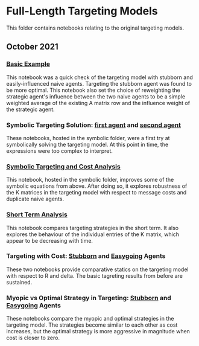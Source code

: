 # Full-Length Targeting Models

This folder contains notebooks relating to the original targeting models.

## October 2021

### [Basic Example](https://github.com/jbrightuniverse/strategic_influencer_of_naive_agents/blob/main/full_targeting/basic_example.pdf)
This notebook was a quick check of the targeting model with stubborn and easily-influenced naive agents. Targeting the stubborn agent was found to be more optimal. This notebook also set the choice of reweighting the strategic agent's influence between the two naive agents to be a simple weighted average of the existing A matrix row and the influence weight of the strategic agent.

### Symbolic Targeting Solution: [first agent](https://github.com/jbrightuniverse/strategic_influencer_of_naive_agents/blob/main/symbolic/symbolic_target_first.pdf) and [second agent](https://github.com/jbrightuniverse/strategic_influencer_of_naive_agents/blob/main/symbolic/symbolic_target_second.pdf)
These notebooks, hosted in the symbolic folder, were a first try at symbolically solving the targeting model. At this point in time, the expressions were too complex to interpret.

### [Symbolic Targeting and Cost Analysis](https://github.com/jbrightuniverse/strategic_influencer_of_naive_agents/blob/main/symbolic/symbolic_targeting_and_cost_analysis.pdf)
This notebook, hosted in the symbolic folder, improves some of the symbolic equations from above. After doing so, it explores robustness of the K matrices in the targeting model with respect to message costs and duplicate naive agents.

### [Short Term Analysis](https://github.com/jbrightuniverse/strategic_influencer_of_naive_agents/blob/main/full_targeting/short_term.pdf)
This notebook compares targeting strategies in the short term. It also explores the behaviour of the individual entries of the K matrix, which appear to be decreasing with time.

### Targeting with Cost: [Stubborn](https://github.com/jbrightuniverse/strategic_influencer_of_naive_agents/blob/main/full_targeting/targeting_with_cost_stubborn.html) and [Easygoing](https://github.com/jbrightuniverse/strategic_influencer_of_naive_agents/blob/main/full_targeting/targeting_with_cost_easygoing.html) Agents
These two notebooks provide comparative statics on the targeting model with respect to R and delta. The basic tagreting results from before are sustained.

### Myopic vs Optimal Strategy in Targeting: [Stubborn](https://github.com/jbrightuniverse/strategic_influencer_of_naive_agents/blob/main/full_targeting/targeting_myopic_vs_optimal_stubborn.html) and [Easygoing](https://github.com/jbrightuniverse/strategic_influencer_of_naive_agents/blob/main/full_targeting/targeting_myopic_vs_optimal_easygoing.html) Agents
These notebooks compare the myopic and optimal strategies in the targeting model. The strategies become similar to each other as cost increases, but the optimal strategy is more aggressive in magnitude when cost is closer to zero.
